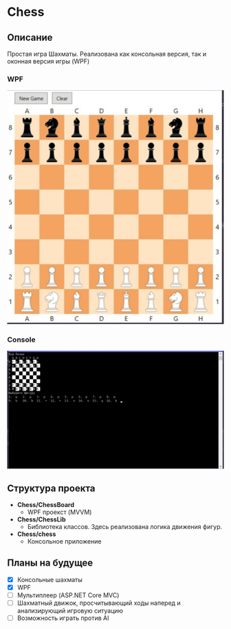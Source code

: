 # Chess
## Описание
Простая игра Шахматы. Реализована как консольная версия, так и оконная версия игры (WPF)
### WPF
![alt text](images/wcmd67vQBDo.jpg)
### Console
![alt text](images/11oHN91EaFc.jpg)
## Структура проекта
- **Chess/ChessBoard**
    - WPF проекст (MVVM)
- **Chess/ChessLib**
    - Библиотека классов. Здесь реализована логика движения фигур.
- **Chess/chess**
    - Консольное приложение
## Планы на будущее
- [x] Консольные шахматы
- [X] WPF
- [ ] Мультиплеер (ASP.NET Core MVC)
- [ ] Шахматный движок, просчитывающий ходы наперед и анализирующий игровую ситуацию
- [ ] Возможность играть против AI
